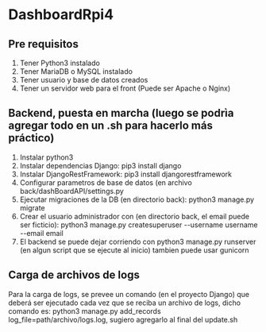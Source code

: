 # DashboardRpi4


## Pre requisitos
1. Tener Python3 instalado
2. Tener MariaDB o MySQL instalado
3. Tener usuario y base de datos creados
4. Tener un servidor web para el front (Puede ser Apache o Nginx)

## Backend, puesta en marcha (luego se podrìa agregar todo en un .sh para hacerlo más práctico)
1. Instalar python3
2. Instalar dependencias Django: pip3 install django
3. Instalar DjangoRestFramework: pip3 install djangorestframework
4. Configurar parametros de base de datos (en archivo back/dashBoardAPI/settings.py
5. Ejecutar migraciones de la DB (en directorio back): python3 manage.py migrate
6. Crear el usuario administrador con (en directorio back, el email puede ser ficticio): python3 manage.py createsuperuser --username username --email email 
7. El backend se puede dejar corriendo con python3 manage.py runserver (en algun script que se ejecute al inicio) tambien puede usar gunicorn

## Carga de archivos de logs
Para la carga de logs, se prevee un comando (en el proyecto Django) que deberá ser ejecutado cada vez que se reciba un archivo de logs, dicho comando es: python3 manage.py add_records log_file=path/archivo/logs.log, sugiero agregarlo al final del update.sh

